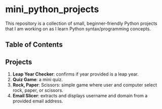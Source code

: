 # mini_python_projects

This repository is a collection of small, beginner-friendly Python projects that I am working on as I learn Python syntax/programming concepts.

## Table of Contents

## Projects

1. **Leap Year Checker**: confirms if year provided is a leap year.
2. **Quiz Game**: a mini quiz.
3. **Rock, Paper**: Scissors: simple game where user and computer select rock, paper, or scissors.
4. **Email Slicer**: extracts and displays username and domain from a provided email address.
